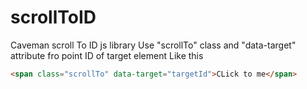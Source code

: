 # scrollToID
Caveman scroll To ID js library
Use "scrollTo" class and "data-target" attribute fro point ID of target element
Like this 
``` HTML
<span class="scrollTo" data-target="targetId">CLick to me</span>
```
